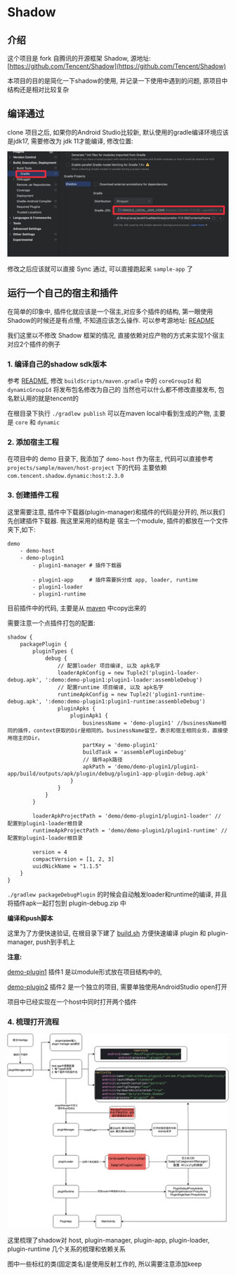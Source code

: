 # Shadow

## 介绍

这个项目是 fork 自腾讯的开源框架 Shadow, 源地址: [https://github.com/Tencent/Shadow](https://github.com/Tencent/Shadow)

本项目的目的是简化一下shadow的使用, 并记录一下使用中遇到的问题, 原项目中结构还是相对比较复杂

## 编译通过

clone 项目之后, 如果你的Android Studio比较新, 默认使用的gradle编译环境应该是jdk17, 需要修改为 jdk 11才能编译, 修改位置:

![](./pics/修改gradle11.png)

修改之后应该就可以直接 Sync 通过, 可以直接跑起来 `sample-app` 了

## 运行一个自己的宿主和插件

在简单的印象中, 插件化就应该是一个宿主,对应多个插件的结构, 第一眼使用Shadow的时候还是有点懵, 不知道应该怎么操作. 可以参考源地址: [README](./projects/sample/README.md)

我们这里以不修改 Shadow 框架的情况, 直接依赖对应产物的方式来实现1个宿主对应2个插件的例子

### 1. 编译自己的shadow sdk版本

参考 [README](./projects/sample/README.md), 修改 `buildScripts/maven.gradle` 中的 `coreGroupId` 和 `dynamicGroupId` 将发布包名修改为自己的
当然也可以什么都不修改直接发布, 包名默认用的就是tencent的

在根目录下执行 `./gradlew publish` 可以在maven local中看到生成的产物, 主要是 `core` 和 `dynamic` 

### 2. 添加宿主工程

在项目中的 demo 目录下, 我添加了 `demo-host` 作为宿主, 代码可以直接参考 `projects/sample/maven/host-project` 下的代码
主要依赖 `com.tencent.shadow.dynamic:host:2.3.0`

### 3. 创建插件工程

这里需要注意, 插件中下载器(plugin-manager)和插件的代码是分开的, 所以我们先创建插件下载器. 我这里采用的结构是 宿主一个module, 插件的都放在一个文件夹下,如下:

```
demo
    - demo-host
    - demo-plugin1
        - plugin1-manager # 插件下载器
        
        - plugin1-app     # 插件需要拆分成 app, loader, runtime
        - plugin1-loader
        - plugin1-runtime
```

目前插件中的代码, 主要是从 [maven](projects/sample/maven) 中copy出来的

需要注意一个点插件打包的配置:

```
shadow {
    packagePlugin {
        pluginTypes {
            debug {
                // 配置loader 项目编译, 以及 apk名字
                loaderApkConfig = new Tuple2('plugin1-loader-debug.apk', ':demo:demo-plugin1:plugin1-loader:assembleDebug')
                // 配置runtime 项目编译, 以及 apk名字
                runtimeApkConfig = new Tuple2('plugin1-runtime-debug.apk', ':demo:demo-plugin1:plugin1-runtime:assembleDebug')
                pluginApks {
                    pluginApk1 {
                        businessName = 'demo-plugin1' //businessName相同的插件，context获取的Dir是相同的。businessName留空，表示和宿主相同业务，直接使用宿主的Dir。
                        partKey = 'demo-plugin1'
                        buildTask = 'assemblePluginDebug'
                        // 插件apk路径
                        apkPath = 'demo/demo-plugin1/plugin1-app/build/outputs/apk/plugin/debug/plugin1-app-plugin-debug.apk'
                    }
                }
            }
        }

        loaderApkProjectPath = 'demo/demo-plugin1/plugin1-loader' // 配置到plugin1-loader根目录
        runtimeApkProjectPath = 'demo/demo-plugin1/plugin1-runtime' // 配置到plugin1-loader根目录

        version = 4
        compactVersion = [1, 2, 3]
        uuidNickName = "1.1.5"
    }
}
```

`./gradlew packageDebugPlugin` 的时候会自动触发loader和runtime的编译, 并且将插件apk一起打包到 plugin-debug.zip 中

**编译和push脚本**

这里为了方便快速验证, 在根目录下建了 [build.sh](build.sh) 方便快速编译 plugin 和 plugin-manager, push到手机上

**注意:** 

[demo-plugin1](demo/demo-plugin1) 插件1 是以module形式放在项目结构中的, 

[demo-plugin2](demo/demo-plugin2) 插件2 是一个独立的项目, 需要单独使用AndroidStudio open打开

项目中已经实现在一个host中同时打开两个插件

### 4. 梳理打开流程

![shadow-plugin-load.png](pics/shadow-plugin-load.png)

这里梳理了shadow对 host, plugin-manager, plugin-app, plugin-loader, plugin-runtime 几个关系的梳理和依赖关系

图中一些标红的类(固定类名)是使用反射工作的, 所以需要注意添加keep









